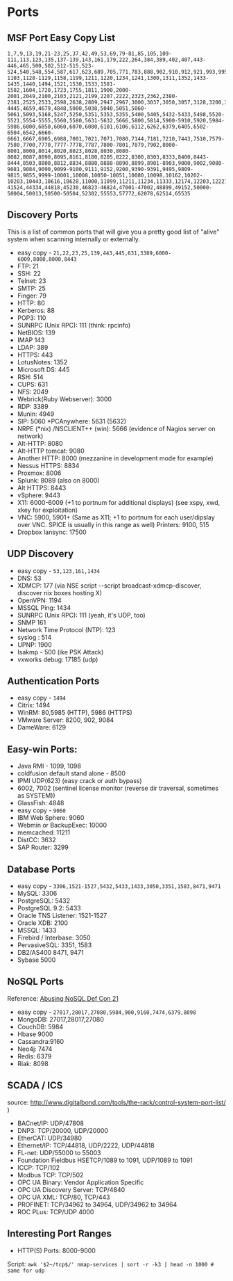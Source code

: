 # Ports

## MSF Port Easy Copy List

```
1,7,9,13,19,21-23,25,37,42,49,53,69,79-81,85,105,109-111,113,123,135,137-139,143,161,179,222,264,384,389,402,407,443-446,465,500,502,512-515,523-524,540,548,554,587,617,623,689,705,771,783,888,902,910,912,921,993,995,998,1000,1024,1030,1035,1090,1098-1103,1128-1129,1158,1199,1211,1220,1234,1241,1300,1311,1352,1433-1435,1440,1494,1521,1530,1533,1581-1582,1604,1720,1723,1755,1811,1900,2000-2001,2049,2100,2103,2121,2199,2207,2222,2323,2362,2380-2381,2525,2533,2598,2638,2809,2947,2967,3000,3037,3050,3057,3128,3200,3217,3273,3299,3306,3389,3460,3500,3628,3632,3690,3780,3790,3817,4000,4322,4433,4444-4445,4659,4679,4848,5000,5038,5040,5051,5060-5061,5093,5168,5247,5250,5351,5353,5355,5400,5405,5432-5433,5498,5520-5521,5554-5555,5560,5580,5631-5632,5666,5800,5814,5900-5910,5920,5984-5986,6000,6050,6060,6070,6080,6101,6106,6112,6262,6379,6405,6502-6504,6542,6660-6661,6667,6905,6988,7001,7021,7071,7080,7144,7181,7210,7443,7510,7579-7580,7700,7770,7777-7778,7787,7800-7801,7879,7902,8000-8001,8008,8014,8020,8023,8028,8030,8080-8082,8087,8090,8095,8161,8180,8205,8222,8300,8303,8333,8400,8443-8444,8503,8800,8812,8834,8880,8888-8890,8899,8901-8903,9000,9002,9080-9081,9084,9090,9099-9100,9111,9152,9200,9390-9391,9495,9809-9815,9855,9999-10001,10008,10050-10051,10080,10098,10162,10202-10203,10443,10616,10628,11000,11099,11211,11234,11333,12174,12203,12221,12345,12397,12401,13364,13500,13838,14330,15200,16102,17185,17200,18881,19300,19810,20010,20031,20034,20101,20111,20171,20222,22222,23472,23791,23943,25000,25025,26000,26122,27000,27017,27888,28222,28784,30000,30718,31001,31099,32764,32913,34205,34443,37718,38080,38292,40007,41025,41080,41523-41524,44334,44818,45230,46823-46824,47001-47002,48899,49152,50000-50004,50013,50500-50504,52302,55553,57772,62078,62514,65535
```

Discovery Ports
-------

This is a list of common ports that will give you a pretty good list of "alive" system when scanning internally or externally.

 * easy copy - `21,22,23,25,139,443,445,631,3389,6000-6009,8080,8000,8443`
 * FTP: 21
 * SSH: 22
 * Telnet: 23
 * SMTP: 25
 * Finger: 79
 * HTTP: 80
 * Kerberos: 88
 * POP3: 110
 * SUNRPC (Unix RPC): 111 (think: rpcinfo)
 * NetBIOS: 139
 * IMAP 143
 * LDAP: 389
 * HTTPS: 443
 * LotusNotes: 1352
 * Microsoft DS: 445
 * RSH: 514
 * CUPS: 631
 * NFS: 2049
 * Webrick(Ruby Webserver): 3000
 * RDP: 3389
 * Munin: 4949 
 * SIP: 5060
 *PCAnywhere: 5631 (5632)
 * NRPE (*nix) /NSCLIENT++ (win): 5666 (evidence of Nagios server on network)
 * Alt-HTTP: 8080
 * Alt-HTTP tomcat: 9080
 * Another HTTP: 8000 (mezzanine in development mode for example)
 * Nessus HTTPS: 8834
 * Proxmox: 8006
 * Splunk: 8089 (also on 8000)
 * Alt HTTPS: 8443
 * vSphere: 9443
* X11: 6000-6009 (+1 to portnum for additional displays) (see xspy, xwd, xkey for exploitation)
* VNC: 5900, 5901+ (Same as X11; +1 to portnum for each user/dipslay over VNC. SPICE is usually in this range as well)
Printers: 9100, 515
 * Dropbox lansync: 17500


UDP Discovery
----------------

 * easy copy - `53,123,161,1434`
 * DNS: 53
 * XDMCP: 177 (via NSE script --script broadcast-xdmcp-discover, discover nix boxes hosting X)
 * OpenVPN: 1194
 * MSSQL Ping: 1434
  * SUNRPC (Unix RPC): 111 (yeah, it's UDP, too)
 * SNMP 161
 * Network Time Protocol (NTP): 123 
 * syslog : 514
 * UPNP: 1900
* Isakmp - 500 (ike PSK Attack)
* vxworks debug: 17185 (udp)


Authentication Ports
------------------------

 * easy copy - `1494`
 * Citrix: 1494
 * WinRM: 80,5985 (HTTP), 5986 (HTTPS)
 * VMware Server: 8200, 902, 9084
 * DameWare: 6129

Easy-win Ports:
------------------------

* Java RMI - 1099, 1098
* coldfusion default stand alone - 8500
* IPMI UDP(623) (easy crack or auth bypass)
* 6002, 7002 (sentinel license monitor (reverse dir traversal, sometimes as SYSTEM))
* GlassFish: 4848
* easy copy - `9060`
* IBM Web Sphere: 9060
* Webmin or BackupExec: 10000
* memcached: 11211
* DistCC: 3632
* SAP Router: 3299

Database Ports
--------------------

 * easy copy - `3306,1521-1527,5432,5433,1433,3050,3351,1583,8471,9471`
 * MySQL: 3306
 * PostgreSQL: 5432
 * PostgreSQL 9.2: 5433
 * Oracle TNS Listener: 1521-1527
 * Oracle XDB: 2100
 * MSSQL: 1433
 * Firebird / Interbase: 3050
 * PervasiveSQL: 3351, 1583
 * DB2/AS400 8471, 9471
 * Sybase 5000
 
NoSQL Ports
---------------------

Reference: [Abusing NoSQL Def Con 21](references/DEFCON-21-Chow-Abusing-NoSQL-Databases.pdf)

 * easy copy - `27017,28017,27080,5984,900,9160,7474,6379,8098`
 * MongoDB: 27017,28017,27080
 * CouchDB: 5984
 * Hbase 9000
 * Cassandra:9160
 * Neo4j: 7474
 * Redis: 6379
 * Riak: 8098

SCADA / ICS
-------------------

source: http://www.digitalbond.com/tools/the-rack/control-system-port-list/ )

* BACnet/IP: UDP/47808
* DNP3: TCP/20000, UDP/20000
* EtherCAT: UDP/34980
* Ethernet/IP: TCP/44818, UDP/2222, UDP/44818
* FL-net: UDP/55000 to 55003
* Foundation Fieldbus HSETCP/1089 to 1091, UDP/1089 to 1091
* ICCP: TCP/102
* Modbus TCP: TCP/502
* OPC UA Binary: Vendor Application Specific
* OPC UA Discovery Server: TCP/4840
* OPC UA XML: TCP/80, TCP/443
* PROFINET: TCP/34962 to 34964, UDP/34962 to 34964
* ROC PLus: TCP/UDP 4000

Interesting Port Ranges
----------------------------

* HTTP(S) Ports: 8000-9000


Script:
`awk '$2~/tcp$/' nmap-services | sort -r -k3 | head -n 1000 # same for udp`

